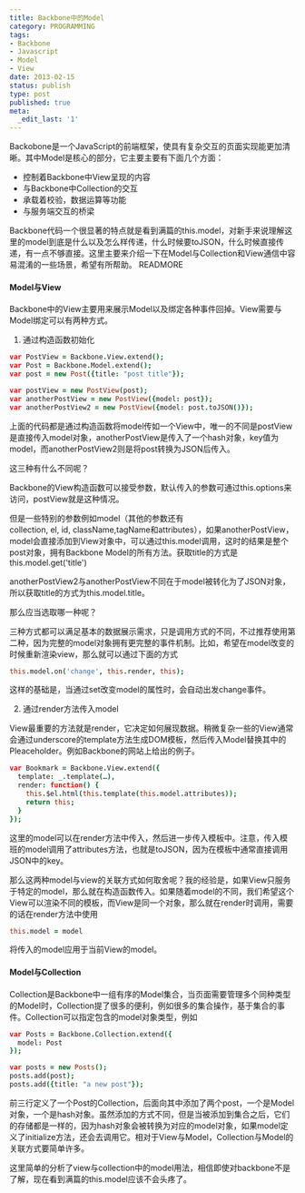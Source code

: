 ```yaml
---
title: Backbone中的Model
category: PROGRAMMING
tags:
- Backbone
- Javascript
- Model
- View
date: 2013-02-15
status: publish
type: post
published: true
meta:
  _edit_last: '1'
---
```

Backobone是一个JavaScript的前端框架，使具有复杂交互的页面实现能更加清晰。其中Model是核心的部分，它主要主要有下面几个方面：

  * 控制着Backbone中View呈现的内容
  * 与Backbone中Collection的交互
  * 承载着校验，数据运算等功能
  * 与服务端交互的桥梁

Backbone代码一个很显著的特点就是看到满篇的this.model，对新手来说理解这里的model到底是什么以及怎么样传递，什么时候要toJSON，什么时候直接传递，有一点不够直接。这里主要来介绍一下在Model与Collection和View通信中容易混淆的一些场景，希望有所帮助。
READMORE

#### Model与View

Backbone中的View主要用来展示Model以及绑定各种事件回掉。View需要与Model绑定可以有两种方式。

1.  通过构造函数初始化

  ```coffee
  var PostView = Backbone.View.extend();
  var Post = Backbone.Model.extend();
  var post = new Post({title: "post title"});

  var postView = new PostView(post);
  var anotherPostView = new PostView({model: post});
  var anotherPostView2 = new PostView({model: post.toJSON()});
  ```
  上面的代码都是通过构造函数将model传如一个View中，唯一的不同是postView是直接传入model对象，anotherPostView是传入了一个hash对象，key值为model，而anotherPostView2则是将post转换为JSON后传入。

  这三种有什么不同呢？

  Backbone的View构造函数可以接受参数，默认传入的参数可通过this.options来访问，postView就是这种情况。

  但是一些特别的参数例如model（其他的参数还有collection, el, id, className,tagName和attributes），如果anotherPostView，model会直接添加到View对象中，可以通过this.model调用，这时的结果是整个post对象，拥有Backbone Model的所有方法。获取title的方式是this.model.get('title')

  anotherPostView2与anotherPostView不同在于model被转化为了JSON对象，所以获取title的方式为this.model.title。

  那么应当选取哪一种呢？

  三种方式都可以满足基本的数据展示需求，只是调用方式的不同，不过推荐使用第二种，因为完整的model对象拥有更完整的事件机制。比如，希望在model改变的时候重新渲染view，那么就可以通过下面的方式

  ```coffee
  this.model.on('change', this.render, this);
  ```
  这样的基础是，当通过set改变model的属性时，会自动出发change事件。

2.  通过render方法传入model

  View最重要的方法就是render，它决定如何展现数据。稍微复杂一些的View通常会通过underscore的template方法生成DOM模板，然后传入Model替换其中的Pleaceholder。例如Backbone的网站上给出的例子。

  ```coffee
  var Bookmark = Backbone.View.extend({
    template: _.template(…),
    render: function() {
      this.$el.html(this.template(this.model.attributes));
      return this;
    }
  });
  ```
  这里的model可以在render方法中传入，然后进一步传入模板中。注意，传入模班的model调用了attributes方法，也就是toJSON，因为在模板中通常直接调用JSON中的key。

  那么这两种model与view的关联方式如何取舍呢？我的经验是，如果View只服务于特定的model，那么就在构造函数传入。如果随着model的不同，我们希望这个View可以渲染不同的模板，而View是同一个对象，那么就在render时调用，需要的话在render方法中使用

  ```coffee
  this.model = model
  ```
  将传入的model应用于当前View的model。

#### Model与Collection

Collection是Backbone中一组有序的Model集合，当页面需要管理多个同种类型的Model时，Collection提了很多的便利，例如很多的集合操作，基于集合的事件。Collection可以指定包含的model对象类型，例如

```coffee
var Posts = Backbone.Collection.extend({
  model: Post
});

var posts = new Posts();
posts.add(post);
posts.add({title: "a new post"});
```
前三行定义了一个Post的Collection，后面向其中添加了两个post，一个是Model对象，一个是hash对象。虽然添加的方式不同，但是当被添加到集合之后，它们的存储都是一样的，因为hash对象会被转换为对应的model对象，如果model定义了initialize方法，还会去调用它。相对于View与Model，Collection与Model的关联方式要简单许多。

这里简单的分析了view与collection中的model用法，相信即使对backbone不是了解，现在看到满篇的this.model应该不会头疼了。
